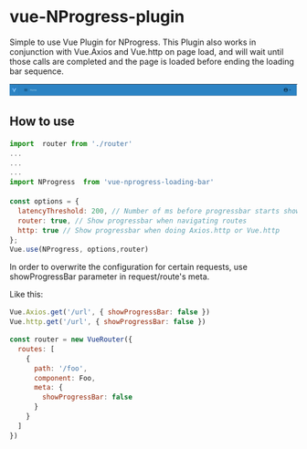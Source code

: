 # vue-NProgress-plugin
Simple to use Vue Plugin for NProgress.
This Plugin also works in conjunction with Vue.Axios and Vue.http on page load, and will wait until those calls are 
completed and the page is loaded before ending the loading bar sequence.

![](example.gif)


## How to use

```js
import  router from './router'
...
...
...
import NProgress  from 'vue-nprogress-loading-bar'

const options = {
  latencyThreshold: 200, // Number of ms before progressbar starts showing
  router: true, // Show progressbar when navigating routes
  http: true // Show progressbar when doing Axios.http or Vue.http
};
Vue.use(NProgress, options,router)
```

In order to overwrite the configuration for certain requests, use showProgressBar parameter in request/route's meta.

Like this:

```js
Vue.Axios.get('/url', { showProgressBar: false })
Vue.http.get('/url', { showProgressBar: false })
```
```js
const router = new VueRouter({
  routes: [
    {
      path: '/foo',
      component: Foo,
      meta: {
        showProgressBar: false
      }
    }
  ]
})
```